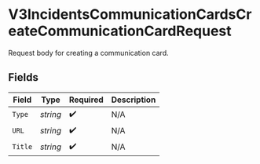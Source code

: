 # V3IncidentsCommunicationCardsCreateCommunicationCardRequest

Request body for creating a communication card.


## Fields

| Field              | Type               | Required           | Description        |
| ------------------ | ------------------ | ------------------ | ------------------ |
| `Type`             | *string*           | :heavy_check_mark: | N/A                |
| `URL`              | *string*           | :heavy_check_mark: | N/A                |
| `Title`            | *string*           | :heavy_check_mark: | N/A                |